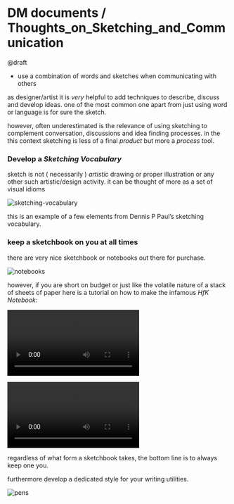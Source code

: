 # DM documents / Thoughts_on_Sketching_and_Communication

@draft

- use a combination of words and sketches when communicating with others

as designer/artist it is *very* helpful to add techniques to describe, discuss and develop ideas. one of the most common one apart from just using word or language is for sure the sketch.

however, often underestimated is the relevance of using sketching to complement conversation, discussions and idea finding processes. in the this context sketching is less of a final *product* but more a *process* tool.

### Develop a *Sketching Vocabulary*

sketch is not ( necessarily ) *artistic* drawing or proper illustration or any other such artistic/design activity. it can be thought of more as a set of visual idioms  

![sketching-vocabulary](./assets/tosac--sketching-vocabulary.jpeg)

this is an example of a few elements from Dennis P Paul’s sketching vocabulary.

### keep a sketchbook on you at all times

there are very nice sketchbook or notebooks out there for purchase. 

![notebooks](./assets/tosac--notebooks.jpeg)

however, if you are short on budget or just like the volatile nature of a stack of sheets of paper here is a tutorial on how to make the infamous *HfK Notebook*:

![HfK-Notebook-Tutorial](./assets/HfK-Notebook-Tutorial.mov)

<video src="./assets/HfK-Notebook-Tutorial.mov" controls="controls" style="max-width: 730px;"></video>

regardless of what form a sketchbook takes, the bottom line is to always keep one you.

furthermore develop a dedicated style for your writing utilities.

![pens](./assets/tosac--pens.jpeg)
